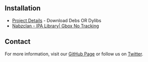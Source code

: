 
## Installation

- [Project Details](https://nabzclan.vip/resources/bypass-signing-apps-tracking.197/) - Download Debs OR Dylibs
- [Nabzclan - IPA Library| Gbox No Tracking](https://apps.nabzclan.vip/apps/gbox-no-tracking)

## Contact

For more information, visit our [GitHub Page](https://github.com/nabzclan-reborn/safe-check-app) or follow us on [Twitter](https://x.com/nabzclan_reborn).

